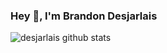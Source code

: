 ### Hey 👋, I'm Brandon Desjarlais

![desjarlais github stats](https://github-readme-stats.vercel.app/api?username=desjarlais&show_icons=true&theme=dracula)
